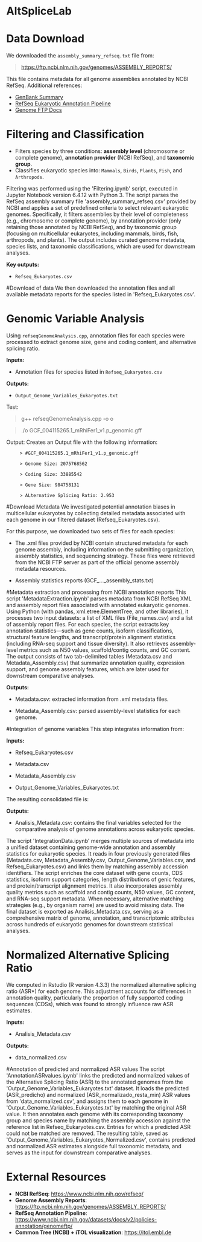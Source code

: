 # AltSpliceLab

# Data Download
We downloaded the `assembly_summary_refseq.txt` file from:
> https://ftp.ncbi.nlm.nih.gov/genomes/ASSEMBLY_REPORTS/

This file contains metadata for all genome assemblies annotated by NCBI RefSeq. Additional references:
- [GenBank Summary](https://ftp.ncbi.nlm.nih.gov/genomes/ASSEMBLY_REPORTS/assembly_summary_genbank.txt)
- [RefSeq Eukaryotic Annotation Pipeline](https://www.ncbi.nlm.nih.gov/refseq/annotation_euk/all/)
- [Genome FTP Docs](https://www.ncbi.nlm.nih.gov/datasets/docs/v2/policies-annotation/genomeftp/)

# Filtering and Classification 
- Filters species by three conditions: **assembly level** (chromosome or complete genome), **annotation provider** (NCBI RefSeq), and **taxonomic group**.
- Classifies eukaryotic species into: `Mammals`, `Birds`, `Plants`, `Fish`, and `Arthropods`.

Filtering was performed using the 'Filtering.ipynb' script, executed in Jupyter Notebook version 6.4.12 with Python 3. The script parses the RefSeq assembly summary file 'assembly_summary_refseq.csv' provided by NCBI and applies a set of predefined criteria to select relevant eukaryotic genomes. Specifically, it filters assemblies by their level of completeness (e.g., chromosome or complete genome), by annotation provider (only retaining those annotated by NCBI RefSeq), and by taxonomic group (focusing on multicellular eukaryotes, including mammals, birds, fish, arthropods, and plants). The output includes curated genome metadata, species lists, and taxonomic classifications, which are used for downstream analyses.

**Key outputs:**
- `Refseq_Eukaryotes.csv`

#Download of data
We then downloaded the annotation files and all available metadata reports for the species listed in 'Refseq_Eukaryotes.csv'.


# Genomic Variable Analysis
Using `refseqGenomeAnalysis.cpp`, annotation files for each species were processed to extract genome size, gene and coding content, and alternative splicing ratio.

**Inputs:**
- Annotation files for species listed in `Refseq_Eukaryotes.csv`

**Outputs:**
- `Output_Genome_Variables_Eukaryotes.txt`

 Test: 
 
   > g++ refseqGenomeAnalysis.cpp -o o

   > ./o GCF_004115265.1_mRhiFer1_v1.p_genomic.gff 


 Output: Creates an Output file with the following information:
 
         > #GCF_004115265.1_mRhiFer1_v1.p_genomic.gff
         
         > Genome Size: 2075768562
         
         > Coding Size: 33885542
         
         > Gene Size: 984758131
         
         > ALternative Splicing Ratio: 2.953
         
         
         
         
         
#Download Metadata
We investigated potential annotation biases in multicellular eukaryotes by collecting detailed metadata associated with each genome in our filtered dataset (Refseq_Eukaryotes.csv).

For this purpose, we downloaded two sets of files for each species:

- The .xml files provided by NCBI contain structured metadata for each genome assembly, including information on the submitting organization, assembly statistics, and sequencing strategy. These files were retrieved from the NCBI FTP server as part of the official genome assembly metadata resources.

- Assembly statistics reports (GCF_..._assembly_stats.txt)


#Metadata extraction and processing from NCBI annotation reports
This script 'MetadataExtraction.ipynb' parses metadata from NCBI RefSeq XML and assembly report files associated with annotated eukaryotic genomes. Using Python (with pandas, xml.etree.ElementTree, and other libraries), it processes two input datasets: a list of XML files (File_names.csv) and a list of assembly report files. For each species, the script extracts key annotation statistics—such as gene counts, isoform classifications, structural feature lengths, and transcript/protein alignment statistics (including RNA-seq support and tissue diversity). It also retrieves assembly-level metrics such as N50 values, scaffold/contig counts, and GC content. The output consists of two tab-delimited tables (Metadata.csv and Metadata_Assembly.csv) that summarize annotation quality, expression support, and genome assembly features, which are later used for downstream comparative analyses.

**Outputs:**
- Metadata.csv: extracted information from .xml metadata files.

- Metadata_Assembly.csv: parsed assembly-level statistics for each genome.



#Integration of genome variables
This step integrates information from:

**Inputs:**
- Refseq_Eukaryotes.csv

- Metadata.csv

- Metadata_Assembly.csv

- Output_Genome_Variables_Eukaryotes.txt

The resulting consolidated file is:

**Outputs:**
- Analisis_Metadata.csv: contains the final variables selected for the comparative analysis of genome annotations across eukaryotic species.

The script 'IntegrationData.ipynb' merges multiple sources of metadata into a unified dataset containing genome-wide annotation and assembly statistics for eukaryotic species. It reads in four previously generated files (Metadata.csv, Metadata_Assembly.csv, Output_Genome_Variables.csv, and Refseq_Eukaryotes.csv) and links them by matching assembly accession identifiers. The script enriches the core dataset with gene counts, CDS statistics, isoform support categories, length distributions of genic features, and protein/transcript alignment metrics. It also incorporates assembly quality metrics such as scaffold and contig counts, N50 values, GC content, and RNA-seq support metadata. When necessary, alternative matching strategies (e.g., by organism name) are used to avoid missing data. The final dataset is exported as Analisis_Metadata.csv, serving as a comprehensive matrix of genome, annotation, and transcriptomic attributes across hundreds of eukaryotic genomes for downstream statistical analyses.



# Normalized Alternative Splicing Ratio
We computed in Rstudio (R version 4.3.3) the normalized alternative splicing ratio (ASR*) for each genome. This adjustment accounts for differences in annotation quality, particularly the proportion of fully supported coding sequences (CDSs), which was found to strongly influence raw ASR estimates.

**Inputs:**
- Analisis_Metadata.csv

**Outputs:**
- data_normalized.csv




#Annotation of predicted and normalized ASR values
The script 'AnnotationASRvalues.ipynb' links the predicted and normalized values of the Alternative Splicing Ratio (ASR) to the annotated genomes from the 'Output_Genome_Variables_Eukaryotes.txt' dataset. It loads the predicted (ASR_predicho) and normalized (ASR_normalizado_resta_min) ASR values from 'data_normalized.csv', and assigns them to each genome in 'Output_Genome_Variables_Eukaryotes.txt' by matching the original ASR value. It then annotates each genome with its corresponding taxonomy group and species name by matching the assembly accession against the reference list in Refseq_Eukaryotes.csv. Entries for which a predicted ASR could not be matched are removed. The resulting table, saved as 'Output_Genome_Variables_Eukaryotes_Normalized.csv', contains predicted and normalized ASR estimates alongside full taxonomic metadata, and serves as the input for downstream comparative analyses.

         
# External Resources

- **NCBI RefSeq**: https://www.ncbi.nlm.nih.gov/refseq/
- **Genome Assembly Reports**: https://ftp.ncbi.nlm.nih.gov/genomes/ASSEMBLY_REPORTS/
- **RefSeq Annotation Pipeline**: https://www.ncbi.nlm.nih.gov/datasets/docs/v2/policies-annotation/genomeftp/
- **Common Tree (NCBI) + iTOL visualization**: https://itol.embl.de






